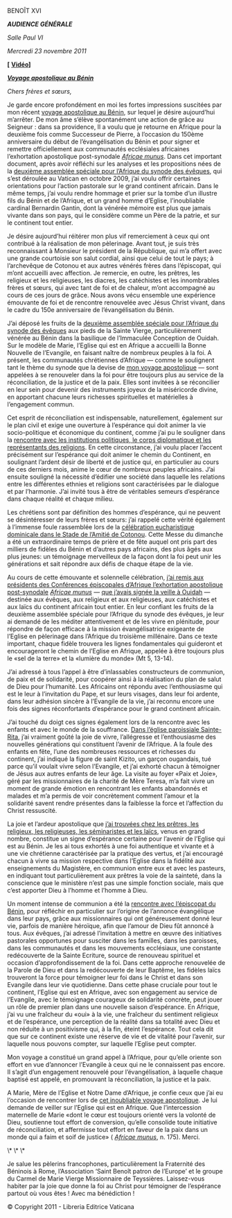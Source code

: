 BENOÎT XVI

***AUDIENCE GÉNÉRALE***

*Salle Paul VI*

*Mercredi 23 novembre 2011*

**\[** **[Vidéo](http://player.rv.va/vaticanplayer.asp?language=it&tic=VA_NHHFY8P1)\]**

***[Voyage apostolique au Bénin](/content/benedict-xvi/fr/travels/2011/index_benin.html)***

*Chers frères et sœurs,*

Je garde encore profondément en moi les fortes impressions suscitées par mon récent [voyage apostolique au Bénin](/content/benedict-xvi/fr/travels/2011/index_benin.html), sur lequel je désire aujourd’hui m’arrêter. De mon âme s’élève spontanément une action de grâce au Seigneur : dans sa providence, Il a voulu que je retourne en Afrique pour la deuxième fois comme Successeur de Pierre, à l’occasion du 150ème anniversaire du début de l’évangélisation du Bénin et pour signer et remettre officiellement aux communautés ecclésiales africaines l’exhortation apostolique post-synodale *[Africae munus](/content/benedict-xvi/fr/apost_exhortations/documents/hf_ben-xvi_exh_20111119_africae-munus.html)*. Dans cet important document, après avoir réfléchi sur les analyses et les propositions nées de la [deuxième assemblée spéciale pour l’Afrique du synode des évêques](http://www.vatican.va/roman_curia/synod/index_fr.htm), qui s’est déroulée au Vatican en octobre 2009, j’ai voulu offrir certaines orientations pour l’action pastorale sur le grand continent africain. Dans le même temps, j’ai voulu rendre hommage et prier sur la tombe d’un illustre fils du Bénin et de l’Afrique, et un grand homme d’Eglise, l’inoubliable cardinal Bernardin Gantin, dont la vénérée mémoire est plus que jamais vivante dans son pays, qui le considère comme un Père de la patrie, et sur le continent tout entier.

Je désire aujourd’hui réitérer mon plus vif remerciement à ceux qui ont contribué à la réalisation de mon pèlerinage. Avant tout, je suis très reconnaissant à Monsieur le président de la République, qui m’a offert avec une grande courtoisie son salut cordial, ainsi que celui de tout le pays; à l’archevêque de Cotonou et aux autres vénérés frères dans l’épiscopat, qui m’ont accueilli avec affection. Je remercie, en outre, les prêtres, les religieux et les religieuses, les diacres, les catéchistes et les innombrables frères et sœurs, qui avec tant de foi et de chaleur, m’ont accompagné au cours de ces jours de grâce. Nous avons vécu ensemble une expérience émouvante de foi et de rencontre renouvelée avec Jésus Christ vivant, dans le cadre du 150e anniversaire de l’évangélisation du Bénin.

J’ai déposé les fruits de la [deuxième assemblée spéciale pour l’Afrique du synode des évêques](http://www.vatican.va/roman_curia/synod/index_fr.htm) aux pieds de la Sainte Vierge, particulièrement vénérée au Bénin dans la basilique de l’Immaculée Conception de Ouidah. Sur le modèle de Marie, l’Eglise qui est en Afrique a accueilli la Bonne Nouvelle de l’Evangile, en faisant naître de nombreux peuples à la foi. A présent, les communautés chrétiennes d’Afrique — comme le soulignent tant le thème du synode que la devise de [mon voyage apostolique](/content/benedict-xvi/fr/travels/2011/index_benin.html) — sont appelées à se renouveler dans la foi pour être toujours plus au service de la réconciliation, de la justice et de la paix. Elles sont invitées à se réconcilier en leur sein pour devenir des instruments joyeux de la miséricorde divine, en apportant chacune leurs richesses spirituelles et matérielles à l’engagement commun.

Cet esprit de réconciliation est indispensable, naturellement, également sur le plan civil et exige une ouverture à l’espérance qui doit animer la vie socio-politique et économique du continent, comme j’ai pu le souligner dans la [rencontre avec les institutions politiques, le corps diplomatique et les représentants des religions](/content/benedict-xvi/fr/speeches/2011/november/documents/hf_ben-xvi_spe_20111119_corpo-diplom.html). En cette circonstance, j’ai voulu placer l’accent précisément sur l’espérance qui doit animer le chemin du Continent, en soulignant l’ardent désir de liberté et de justice qui, en particulier au cours de ces derniers mois, anime le cœur de nombreux peuples africains. J’ai ensuite souligné la nécessité d’édifier une société dans laquelle les relations entre les différentes ethnies et religions sont caractérisées par le dialogue et par l’harmonie. J’ai invité tous à être de véritables semeurs d’espérance dans chaque réalité et chaque milieu.

Les chrétiens sont par définition des hommes d’espérance, qui ne peuvent se désintéresser de leurs frères et sœurs: j’ai rappelé cette vérité également à l’immense foule rassemblée lors de la [célébration eucharistique dominicale dans le Stade de l’Amitié de Cotonou](/content/benedict-xvi/fr/homilies/2011/documents/hf_ben-xvi_hom_20111120_benin-es-apost.html). Cette Messe du dimanche a été un extraordinaire temps de prière et de fête auquel ont pris part des milliers de fidèles du Bénin et d’autres pays africains, des plus âgés aux plus jeunes: un témoignage merveilleux de la façon dont la foi peut unir les générations et sait répondre aux défis de chaque étape de la vie.

Au cours de cette émouvante et solennelle célébration, [j’ai remis aux présidents des Conférences épiscopales d’Afrique l’exhortation apostolique post-synodale](/content/benedict-xvi/fr/speeches/2011/november/documents/hf_ben-xvi_spe_20111120_consegna-es-ap.html) *[Africae munus](/content/benedict-xvi/fr/apost_exhortations/documents/hf_ben-xvi_exh_20111119_africae-munus.html)* — [que j’avais signée la veille à Ouidah](/content/benedict-xvi/fr/speeches/2011/november/documents/hf_ben-xvi_spe_20111119_firma-es-ap.html) — destinée aux évêques, aux religieux et aux religieuses, aux catéchistes et aux laïcs du continent africain tout entier. En leur confiant les fruits de la deuxième assemblée spéciale pour l’Afrique du synode des évêques, je leur ai demandé de les méditer attentivement et de les vivre en plénitude, pour répondre de façon efficace à la mission évangélisatrice exigeante de l’Eglise en pèlerinage dans l’Afrique du troisième millénaire. Dans ce texte important, chaque fidèle trouvera les lignes fondamentales qui guideront et encourageront le chemin de l’Eglise en Afrique, appelée à être toujours plus le «sel de la terre» et la «lumière du monde» (Mt 5, 13-14).

J’ai adressé à tous l’appel à être d’inlassables constructeurs de communion, de paix et de solidarité, pour coopérer ainsi à la réalisation du plan de salut de Dieu pour l’humanité. Les Africains ont répondu avec l’enthousiasme qui est le leur à l’invitation du Pape, et sur leurs visages, dans leur foi ardente, dans leur adhésion sincère à l’Evangile de la vie, j’ai reconnu encore une fois des signes réconfortants d’espérance pour le grand continent africain.

J’ai touché du doigt ces signes également lors de la rencontre avec les enfants et avec le monde de la souffrance. [Dans l’église paroissiale Sainte-Rita](/content/benedict-xvi/fr/speeches/2011/november/documents/hf_ben-xvi_spe_20111119_bambini.html), j’ai vraiment goûté la joie de vivre, l’allégresse et l’enthousiasme des nouvelles générations qui constituent l’avenir de l’Afrique. A la foule des enfants en fête, l’une des nombreuses ressources et richesses du continent, j’ai indiqué la figure de saint Kizito, un garçon ougandais, tué parce qu’il voulait vivre selon l’Evangile, et j’ai exhorté chacun à témoigner de Jésus aux autres enfants de leur âge. La visite au foyer «Paix et Joie», géré par les missionnaires de la charité de Mère Teresa, m’a fait vivre un moment de grande émotion en rencontrant les enfants abandonnés et malades et m’a permis de voir concrètement comment l’amour et la solidarité savent rendre présentes dans la faiblesse la force et l’affection du Christ ressuscité.

La joie et l’ardeur apostolique que [j’ai trouvées chez les prêtres, les religieux, les religieuses, les séminaristes et les laïcs](/content/benedict-xvi/fr/speeches/2011/november/documents/hf_ben-xvi_spe_20111119_sac-seminaristi.html), venus en grand nombre, constitue un signe d’espérance certaine pour l’avenir de l’Eglise qui est au Bénin. Je les ai tous exhortés à une foi authentique et vivante et à une vie chrétienne caractérisée par la pratique des vertus, et j’ai encouragé chacun à vivre sa mission respective dans l’Eglise dans la fidélité aux enseignements du Magistère, en communion entre eux et avec les pasteurs, en indiquant tout particulièrement aux prêtres la voie de la sainteté, dans la conscience que le ministère n’est pas une simple fonction sociale, mais que c’est apporter Dieu à l’homme et l’homme à Dieu.

Un moment intense de communion a été la [rencontre avec l’épiscopat du Bénin](/content/benedict-xvi/fr/speeches/2011/november/documents/hf_ben-xvi_spe_20111119_vescovi-benin.html), pour réfléchir en particulier sur l’origine de l’annonce évangélique dans leur pays, grâce aux missionnaires qui ont généreusement donné leur vie, parfois de manière héroïque, afin que l’amour de Dieu fût annoncé à tous. Aux évêques, j’ai adressé l’invitation à mettre en œuvre des initiatives pastorales opportunes pour susciter dans les familles, dans les paroisses, dans les communautés et dans les mouvements ecclésiaux, une constante redécouverte de la Sainte Ecriture, source de renouveau spirituel et occasion d’approfondissement de la foi. Dans cette approche renouvelée de la Parole de Dieu et dans la redécouverte de leur Baptême, les fidèles laïcs trouveront la force pour témoigner leur foi dans le Christ et dans son Evangile dans leur vie quotidienne. Dans cette phase cruciale pour tout le continent, l’Eglise qui est en Afrique, avec son engagement au service de l’Evangile, avec le témoignage courageux de solidarité concrète, peut jouer un rôle de premier plan dans une nouvelle saison d’espérance. En Afrique, j’ai vu une fraîcheur du «oui» à la vie, une fraîcheur du sentiment religieux et de l’espérance, une perception de la réalité dans sa totalité avec Dieu et non réduite à un positivisme qui, à la fin, éteint l’espérance. Tout cela dit que sur ce continent existe une réserve de vie et de vitalité pour l’avenir, sur laquelle nous pouvons compter, sur laquelle l’Eglise peut compter.

Mon voyage a constitué un grand appel à l’Afrique, pour qu’elle oriente son effort en vue d’annoncer l’Evangile à ceux qui ne le connaissent pas encore. Il s’agit d’un engagement renouvelé pour l’évangélisation, à laquelle chaque baptisé est appelé, en promouvant la réconciliation, la justice et la paix.

A Marie, Mère de l’Eglise et Notre Dame d’Afrique, je confie ceux que j’ai eu l’occasion de rencontrer lors de [cet inoubliable voyage apostolique](/content/benedict-xvi/fr/travels/2011/index_benin.html). Je lui demande de veiller sur l’Eglise qui est en Afrique. Que l’intercession maternelle de Marie «dont le cœur est toujours orienté vers la volonté de Dieu, soutienne tout effort de conversion, qu’elle consolide toute initiative de réconciliation, et affermisse tout effort en faveur de la paix dans un monde qui a faim et soif de justice» ( *[Africae munus](/content/benedict-xvi/fr/apost_exhortations/documents/hf_ben-xvi_exh_20111119_africae-munus.html)*, n. 175). Merci.

\\* \\* \\*

Je salue les pèlerins francophones, particulièrement la Fraternité des Béninois à Rome, l’Association ‘Saint Benoît patron de l’Europe’ et le groupe du Carmel de Marie Vierge Missionnaire de Teyssières. Laissez-vous habiter par la joie que donne la foi au Christ pour témoigner de l’espérance partout où vous êtes ! Avec ma bénédiction !

© Copyright 2011 - Libreria Editrice Vaticana